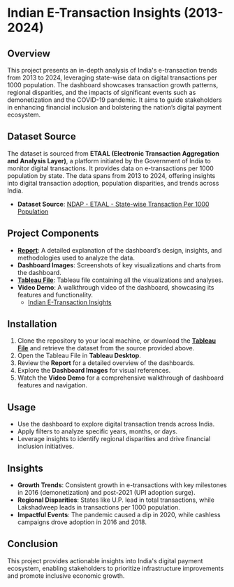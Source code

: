 # Indian E-Transaction Insights (2013-2024)

## Overview  
This project presents an in-depth analysis of India's e-transaction trends from 2013 to 2024, leveraging state-wise data on digital transactions per 1000 population. The dashboard showcases transaction growth patterns, regional disparities, and the impacts of significant events such as demonetization and the COVID-19 pandemic. It aims to guide stakeholders in enhancing financial inclusion and bolstering the nation’s digital payment ecosystem.

## Dataset Source  
The dataset is sourced from **ETAAL (Electronic Transaction Aggregation and Analysis Layer)**, a platform initiated by the Government of India to monitor digital transactions. It provides data on e-transactions per 1000 population by state. The data spans from 2013 to 2024, offering insights into digital transaction adoption, population disparities, and trends across India.

- **Dataset Source**: [NDAP - ETAAL - State-wise Transaction Per 1000 Population](https://ndap.niti.gov.in/dataset/9131)

## Project Components  
- **[Report](https://github.com/SimranS22/Explore-Analyze/blob/main/Indian%20E-Transaction%20Insights%20(2013-2024)/eTransactionInsights.pdf)**: A detailed explanation of the dashboard’s design, insights, and methodologies used to analyze the data.  
- **Dashboard Images**: Screenshots of key visualizations and charts from the dashboard.  
- **[Tableau File](https://github.com/SimranS22/Explore-Analyze/blob/main/Indian%20E-Transaction%20Insights%20(2013-2024)/eTransactionInsights.twb)**: Tableau file containing all the visualizations and analyses.  
- **Video Demo**: A walkthrough video of the dashboard, showcasing its features and functionality.
    * [Indian E-Transaction Insights](https://github.com/SimranS22/Explore-Analyze/blob/main/Indian%20E-Transaction%20Insights%20(2013-2024)/IndianeTransactionInsightsDemo.md)

## Installation  
1. Clone the repository to your local machine, or download the **[Tableau File](https://github.com/SimranS22/Explore-Analyze/blob/main/Indian%20E-Transaction%20Insights%20(2013-2024)/eTransactionInsights.twb)** and retrieve the dataset from the source provided above.  
2. Open the Tableau File in **Tableau Desktop**.  
3. Review the **Report** for a detailed overview of the dashboards.  
4. Explore the **Dashboard Images** for visual references.  
5. Watch the **Video Demo** for a comprehensive walkthrough of dashboard features and navigation.

## Usage  
- Use the dashboard to explore digital transaction trends across India.  
- Apply filters to analyze specific years, months, or days.  
- Leverage insights to identify regional disparities and drive financial inclusion initiatives.  

## Insights  
- **Growth Trends**: Consistent growth in e-transactions with key milestones in 2016 (demonetization) and post-2021 (UPI adoption surge).  
- **Regional Disparities**: States like U.P. lead in total transactions, while Lakshadweep leads in transactions per 1000 population.  
- **Impactful Events**: The pandemic caused a dip in 2020, while cashless campaigns drove adoption in 2016 and 2018.  

## Conclusion  
This project provides actionable insights into India's digital payment ecosystem, enabling stakeholders to prioritize infrastructure improvements and promote inclusive economic growth.
